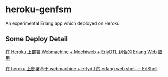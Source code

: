 # heroku-genfsm

An experimental Erlang app which deployed on Heroku

## Some Deploy Detail


[在 Heroku 上部署 Webmachine + Mochiweb + ErlyDTL 组合的 Erlang Web 应用
](http://dhq.me/heroku-deploy-erlang-web-webmachine-mochiweb-erlydtl)

[在 heroku 上部署基于 webmachine + erlydtl 的 erlang web shell -- ErlShell](http://dhq.me/deploy-erlang-web-shell-with-webmachine-erlydtl-on-heroku)